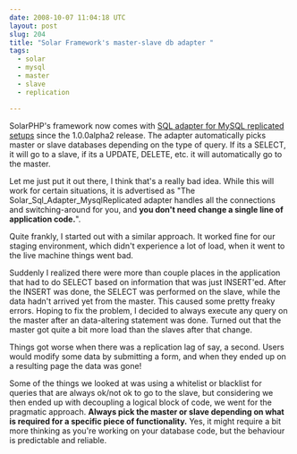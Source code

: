 ```yaml
---
date: 2008-10-07 11:04:18 UTC
layout: post
slug: 204
title: "Solar Framework's master-slave db adapter "
tags:
  - solar
  - mysql
  - master
  - slave
  - replication

---
```

<p>SolarPHP's framework now comes with <a href="http://solarphp.com/blog/read/19-adapter-for-master-slave-my-sql-setups">SQL adapter for MySQL replicated setups</a> since the 1.0.0alpha2 release. The adapter automatically picks master or slave databases depending on the type of query. If its a SELECT, it will go to a slave, if its a UPDATE, DELETE, etc. it will automatically go to the master.</p>

<p>Let me just put it out there, I think that's a really bad idea. While this will work for certain situations, it is advertised as "The Solar_Sql_Adapter_MysqlReplicated adapter handles all the connections and switching-around for you, and <b>you don't need change a single line of application code.</b>".</p>

<p>Quite frankly, I started out with a similar approach. It worked fine for our staging environment, which didn't experience a lot of load, when it went to the live machine things went bad.</p>

<p>Suddenly I realized there were more than couple places in the application that had to do SELECT based on information that was just INSERT'ed. After the INSERT was done, the SELECT was performed on the slave, while the data hadn't arrived yet from the master. This caused some pretty freaky errors. Hoping to fix the problem, I decided to always execute any query on the master after an data-altering statement was done. Turned out that the master got quite a bit more load than the slaves after that change.</p>

<p>Things got worse when there was a replication lag of say, a second. Users would modify some data by submitting a form, and when they ended up on a resulting page the data was gone!</p>

<p>Some of the things we looked at was using a whitelist or blacklist for queries that are always ok/not ok to go to the slave, but considering we then ended up with decoupling a logical block of code, we went for the pragmatic approach. <b>Always pick the master or slave depending on what is required for a specific piece of functionality.</b> Yes, it might require a bit more thinking as you're working on your database code, but the behaviour is predictable and reliable.</p>
